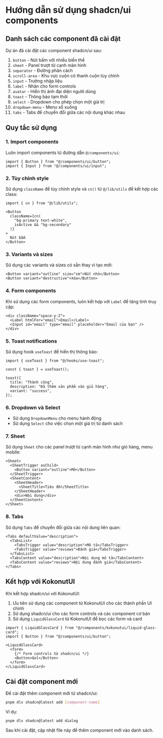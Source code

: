 # Hướng dẫn sử dụng shadcn/ui components

## Danh sách các component đã cài đặt

Dự án đã cài đặt các component shadcn/ui sau:

1. `button` - Nút bấm với nhiều biến thể
2. `sheet` - Panel trượt từ cạnh màn hình
3. `separator` - Đường phân cách
4. `scroll-area` - Khu vực cuộn có thanh cuộn tùy chỉnh
5. `input` - Trường nhập liệu
6. `label` - Nhãn cho form controls
7. `avatar` - Hiển thị ảnh đại diện người dùng
8. `toast` - Thông báo tạm thời
9. `select` - Dropdown cho phép chọn một giá trị
10. `dropdown-menu` - Menu xổ xuống
11. `tabs` - Tabs để chuyển đổi giữa các nội dung khác nhau

## Quy tắc sử dụng

### 1. Import components

Luôn import components từ đường dẫn `@/components/ui`:

```tsx
import { Button } from "@/components/ui/button";
import { Input } from "@/components/ui/input";
```

### 2. Tùy chỉnh style

Sử dụng `className` để tùy chỉnh style và `cn()` từ `@/lib/utils` để kết hợp các class:

```tsx
import { cn } from "@/lib/utils";

<Button 
  className={cn(
    "bg-primary text-white",
    isActive && "bg-secondary"
  )}
>
  Nút bấm
</Button>
```

### 3. Variants và sizes

Sử dụng các variants và sizes có sẵn thay vì tạo mới:

```tsx
<Button variant="outline" size="sm">Nút nhỏ</Button>
<Button variant="destructive">Xóa</Button>
```

### 4. Form components

Khi sử dụng các form components, luôn kết hợp với `Label` để tăng tính truy cập:

```tsx
<div className="space-y-2">
  <Label htmlFor="email">Email</Label>
  <Input id="email" type="email" placeholder="Email của bạn" />
</div>
```

### 5. Toast notifications

Sử dụng hook `useToast` để hiển thị thông báo:

```tsx
import { useToast } from "@/hooks/use-toast";

const { toast } = useToast();

toast({
  title: "Thành công",
  description: "Đã thêm sản phẩm vào giỏ hàng",
  variant: "success",
});
```

### 6. Dropdown và Select

- Sử dụng `DropdownMenu` cho menu hành động
- Sử dụng `Select` cho việc chọn một giá trị từ danh sách

### 7. Sheet

Sử dụng `Sheet` cho các panel trượt từ cạnh màn hình như giỏ hàng, menu mobile:

```tsx
<Sheet>
  <SheetTrigger asChild>
    <Button variant="outline">Mở</Button>
  </SheetTrigger>
  <SheetContent>
    <SheetHeader>
      <SheetTitle>Tiêu đề</SheetTitle>
    </SheetHeader>
    <div>Nội dung</div>
  </SheetContent>
</Sheet>
```

### 8. Tabs

Sử dụng `Tabs` để chuyển đổi giữa các nội dung liên quan:

```tsx
<Tabs defaultValue="description">
  <TabsList>
    <TabsTrigger value="description">Mô tả</TabsTrigger>
    <TabsTrigger value="reviews">Đánh giá</TabsTrigger>
  </TabsList>
  <TabsContent value="description">Nội dung mô tả</TabsContent>
  <TabsContent value="reviews">Nội dung đánh giá</TabsContent>
</Tabs>
```

## Kết hợp với KokonutUI

Khi kết hợp shadcn/ui với KokonutUI:

1. Ưu tiên sử dụng các component từ KokonutUI cho các thành phần UI chính
2. Sử dụng shadcn/ui cho các form controls và các component cơ bản
3. Sử dụng `LiquidGlassCard` từ KokonutUI để bọc các form và card

```tsx
import { LiquidGlassCard } from "@/components/kokonutui/liquid-glass-card";
import { Button } from "@/components/ui/button";

<LiquidGlassCard>
  <form>
    {/* Form controls từ shadcn/ui */}
    <Button>Gửi</Button>
  </form>
</LiquidGlassCard>
```

## Cài đặt component mới

Để cài đặt thêm component mới từ shadcn/ui:

```bash
pnpm dlx shadcn@latest add [component-name]
```

Ví dụ:
```bash
pnpm dlx shadcn@latest add dialog
```

Sau khi cài đặt, cập nhật file này để thêm component mới vào danh sách.

